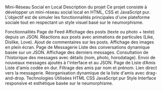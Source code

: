 Mini-Réseau Social en Local
Description du projet
Ce projet consiste à développer un mini-réseau social local en HTML, CSS et JavaScript pur. L'objectif est de simuler les fonctionnalités principales d'une plateforme sociale tout en respectant un style visuel basé sur le neumorphisme.

Fonctionnalités
Page de Feed
Affichage des posts (texte ou photo + texte) depuis un JSON.
Réactions aux posts avec animations de particules (Like, Dislike, Love).
Ajout de commentaires sur les posts.
Affichage des images en plein écran.
Page de Messagerie
Liste des conversations dynamique basée sur un JSON.
Affichage des derniers messages.
Consultation de l'historique des messages avec détails (nom, photo, horodatage).
Envoi de nouveaux messages ajoutés à l'interface et au JSON.
Page de Liste d’Amis
Liste d'amis codée en dur.
Filtrage des amis par nom et prénom.
Lien direct vers la messagerie.
Réorganisation dynamique de la liste d'amis avec drag-and-drop.
Technologies Utilisées
HTML
CSS
JavaScript pur
Style
Interface responsive et esthétique basée sur le neumorphisme.